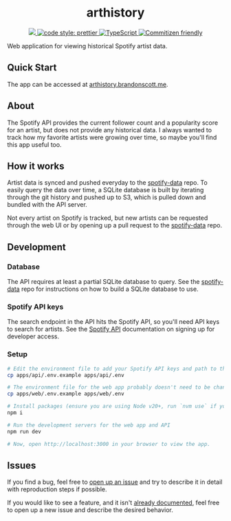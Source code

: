 <h1 align="center">arthistory</h1>

<p align="center">
   <a href="https://github.com/brandongregoryscott/arthistory/actions">
        <img src="https://github.com/brandongregoryscott/arthistory/actions/workflows/build.yml/badge.svg">
    </a>
    <a href="https://github.com/prettier/prettier">
        <img alt="code style: prettier" src="https://img.shields.io/badge/code_style-prettier-ff69b4.svg?style=flat-square"/>
    </a>
    <a href="http://www.typescriptlang.org/">
        <img alt="TypeScript" src="https://img.shields.io/badge/%3C%2F%3E-TypeScript-%230074c1.svg"/>
    </a>
    <a href="http://commitizen.github.io/cz-cli/">
        <img alt="Commitizen friendly" src="https://img.shields.io/badge/commitizen-friendly-brightgreen.svg"/>
    </a>
</p>

Web application for viewing historical Spotify artist data.

## Quick Start

The app can be accessed at [arthistory.brandonscott.me](https://arthistory.brandonscott.me).

## About

The Spotify API provides the current follower count and a popularity score for an artist, but does not provide any historical data. I always wanted to track how my favorite artists were growing over time, so maybe you'll find this app useful too.

## How it works

Artist data is synced and pushed everyday to the [spotify-data](https://github.com/brandongregoryscott/spotify-data) repo. To easily query the data over time, a SQLite database is built by iterating through the git history and pushed up to S3, which is pulled down and bundled with the API server.

Not every artist on Spotify is tracked, but new artists can be requested through the web UI or by opening up a pull request to the [spotify-data](https://github.com/brandongregoryscott/spotify-data) repo.

## Development

### Database

The API requires at least a partial SQLite database to query. See the [spotify-data](https://github.com/brandongregoryscott/spotify-data/tree/main?tab=readme-ov-file#building-a-sqlite-database) repo for instructions on how to build a SQLite database to use.

### Spotify API keys

The search endpoint in the API hits the Spotify API, so you'll need API keys to search for artists. See the [Spotify API](https://developer.spotify.com/documentation/web-api/tutorials/getting-started) documentation on signing up for developer access.

### Setup

```sh
# Edit the environment file to add your Spotify API keys and path to the SQLite database file
cp apps/api/.env.example apps/api/.env

# The environment file for the web app probably doesn't need to be changed.
cp apps/web/.env.example apps/web/.env

# Install packages (ensure you are using Node v20+, run `nvm use` if you have `nvm` installed.)
npm i

# Run the development servers for the web app and API
npm run dev

# Now, open http://localhost:3000 in your browser to view the app.
```

## Issues

If you find a bug, feel free to [open up an issue](https://github.com/brandongregoryscott/arthistory/issues/new) and try to describe it in detail with reproduction steps if possible.

If you would like to see a feature, and it isn't [already documented](https://github.com/brandongregoryscott/arthistory/issues?q=is%3Aissue+is%3Aopen+label%3Aenhancement), feel free to open up a new issue and describe the desired behavior.
